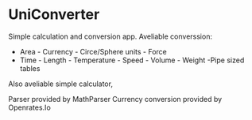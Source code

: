 # UniConverter
Simple calculation and conversion app.
Aveliable converssion: 
- Area  - Currency  - Circe/Sphere units - Force 
- Time - Length - Temperature - Speed - Volume  - Weight 
-Pipe sized tables

Also aveliable simple calculator,

Parser provided by MathParser
Currency conversion provided by Openrates.Io
